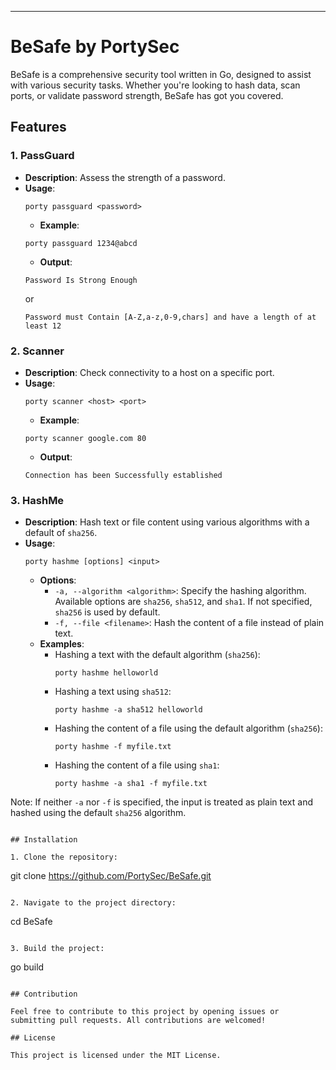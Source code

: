 ---

# BeSafe by PortySec

BeSafe is a comprehensive security tool written in Go, designed to assist with various security tasks. Whether you're looking to hash data, scan ports, or validate password strength, BeSafe has got you covered.

## Features

### 1. **PassGuard**

- **Description**: Assess the strength of a password.
- **Usage**:
  ```
  porty passguard <password>
  ```
  - **Example**:
  ```
  porty passguard 1234@abcd
  ```
  - **Output**:
  ```
  Password Is Strong Enough
  ```
  or
  ```
  Password must Contain [A-Z,a-z,0-9,chars] and have a length of at least 12
  ```

### 2. **Scanner**

- **Description**: Check connectivity to a host on a specific port.
- **Usage**:
  ```
  porty scanner <host> <port>
  ```
  - **Example**:
  ```
  porty scanner google.com 80
  ```
  - **Output**:
  ```
  Connection has been Successfully established
  ```

### 3. **HashMe**

- **Description**: Hash text or file content using various algorithms with a default of `sha256`.
- **Usage**:
  ```
  porty hashme [options] <input>
  ```
  - **Options**:
    - `-a, --algorithm <algorithm>`: Specify the hashing algorithm. Available options are `sha256`, `sha512`, and `sha1`. If not specified, `sha256` is used by default.
    - `-f, --file <filename>`: Hash the content of a file instead of plain text.
  - **Examples**:
    - Hashing a text with the default algorithm (`sha256`):
      ```
      porty hashme helloworld
      ```
    - Hashing a text using `sha512`:
      ```
      porty hashme -a sha512 helloworld
      ```
    - Hashing the content of a file using the default algorithm (`sha256`):
      ```
      porty hashme -f myfile.txt
      ```
    - Hashing the content of a file using `sha1`:
      ```
      porty hashme -a sha1 -f myfile.txt
      ```

Note: If neither `-a` nor `-f` is specified, the input is treated as plain text and hashed using the default `sha256` algorithm.

```

## Installation

1. Clone the repository:

```

git clone https://github.com/PortySec/BeSafe.git

```

2. Navigate to the project directory:

```

cd BeSafe

```

3. Build the project:

```

go build

```

## Contribution

Feel free to contribute to this project by opening issues or submitting pull requests. All contributions are welcomed!

## License

This project is licensed under the MIT License.
```
